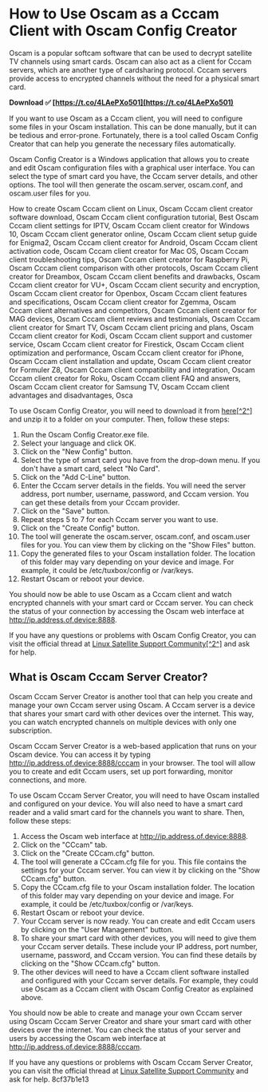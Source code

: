 
 
# How to Use Oscam as a Cccam Client with Oscam Config Creator
  
Oscam is a popular softcam software that can be used to decrypt satellite TV channels using smart cards. Oscam can also act as a client for Cccam servers, which are another type of cardsharing protocol. Cccam servers provide access to encrypted channels without the need for a physical smart card.
 
**Download ✅ [https://t.co/4LAePXo501](https://t.co/4LAePXo501)**


  
If you want to use Oscam as a Cccam client, you will need to configure some files in your Oscam installation. This can be done manually, but it can be tedious and error-prone. Fortunately, there is a tool called Oscam Config Creator that can help you generate the necessary files automatically.
  
Oscam Config Creator is a Windows application that allows you to create and edit Oscam configuration files with a graphical user interface. You can select the type of smart card you have, the Cccam server details, and other options. The tool will then generate the oscam.server, oscam.conf, and oscam.user files for you.
 
How to create Oscam Cccam client on Linux,  Oscam Cccam client creator software download,  Oscam Cccam client configuration tutorial,  Best Oscam Cccam client settings for IPTV,  Oscam Cccam client creator for Windows 10,  Oscam Cccam client generator online,  Oscam Cccam client setup guide for Enigma2,  Oscam Cccam client creator for Android,  Oscam Cccam client activation code,  Oscam Cccam client creator for Mac OS,  Oscam Cccam client troubleshooting tips,  Oscam Cccam client creator for Raspberry Pi,  Oscam Cccam client comparison with other protocols,  Oscam Cccam client creator for Dreambox,  Oscam Cccam client benefits and drawbacks,  Oscam Cccam client creator for VU+,  Oscam Cccam client security and encryption,  Oscam Cccam client creator for Openbox,  Oscam Cccam client features and specifications,  Oscam Cccam client creator for Zgemma,  Oscam Cccam client alternatives and competitors,  Oscam Cccam client creator for MAG devices,  Oscam Cccam client reviews and testimonials,  Oscam Cccam client creator for Smart TV,  Oscam Cccam client pricing and plans,  Oscam Cccam client creator for Kodi,  Oscam Cccam client support and customer service,  Oscam Cccam client creator for Firestick,  Oscam Cccam client optimization and performance,  Oscam Cccam client creator for iPhone,  Oscam Cccam client installation and update,  Oscam Cccam client creator for Formuler Z8,  Oscam Cccam client compatibility and integration,  Oscam Cccam client creator for Roku,  Oscam Cccam client FAQ and answers,  Oscam Cccam client creator for Samsung TV,  Oscam Cccam client advantages and disadvantages,  Osca
  
To use Oscam Config Creator, you will need to download it from [here\[^2^\]](https://www.linuxsat-support.com/thread/1961-oscam-config-creator-latest-version/) and unzip it to a folder on your computer. Then, follow these steps:
  
1. Run the Oscam Config Creator.exe file.
2. Select your language and click OK.
3. Click on the "New Config" button.
4. Select the type of smart card you have from the drop-down menu. If you don't have a smart card, select "No Card".
5. Click on the "Add C-Line" button.
6. Enter the Cccam server details in the fields. You will need the server address, port number, username, password, and Cccam version. You can get these details from your Cccam provider.
7. Click on the "Save" button.
8. Repeat steps 5 to 7 for each Cccam server you want to use.
9. Click on the "Create Config" button.
10. The tool will generate the oscam.server, oscam.conf, and oscam.user files for you. You can view them by clicking on the "Show Files" button.
11. Copy the generated files to your Oscam installation folder. The location of this folder may vary depending on your device and image. For example, it could be /etc/tuxbox/config or /var/keys.
12. Restart Oscam or reboot your device.

You should now be able to use Oscam as a Cccam client and watch encrypted channels with your smart card or Cccam server. You can check the status of your connection by accessing the Oscam web interface at http://ip.address.of.device:8888.
  
If you have any questions or problems with Oscam Config Creator, you can visit the official thread at [Linux Satellite Support Community\[^2^\]](https://www.linuxsat-support.com/thread/1961-oscam-config-creator-latest-version/) and ask for help.
  
## What is Oscam Cccam Server Creator?
  
Oscam Cccam Server Creator is another tool that can help you create and manage your own Cccam server using Oscam. A Cccam server is a device that shares your smart card with other devices over the internet. This way, you can watch encrypted channels on multiple devices with only one subscription.
  
Oscam Cccam Server Creator is a web-based application that runs on your Oscam device. You can access it by typing http://ip.address.of.device:8888/cccam in your browser. The tool will allow you to create and edit Cccam users, set up port forwarding, monitor connections, and more.
  
To use Oscam Cccam Server Creator, you will need to have Oscam installed and configured on your device. You will also need to have a smart card reader and a valid smart card for the channels you want to share. Then, follow these steps:

1. Access the Oscam web interface at http://ip.address.of.device:8888.
2. Click on the "CCcam" tab.
3. Click on the "Create CCcam.cfg" button.
4. The tool will generate a CCcam.cfg file for you. This file contains the settings for your Cccam server. You can view it by clicking on the "Show CCcam.cfg" button.
5. Copy the CCcam.cfg file to your Oscam installation folder. The location of this folder may vary depending on your device and image. For example, it could be /etc/tuxbox/config or /var/keys.
6. Restart Oscam or reboot your device.
7. Your Cccam server is now ready. You can create and edit Cccam users by clicking on the "User Management" button.
8. To share your smart card with other devices, you will need to give them your Cccam server details. These include your IP address, port number, username, password, and Cccam version. You can find these details by clicking on the "Show CCcam.cfg" button.
9. The other devices will need to have a Cccam client software installed and configured with your Cccam server details. For example, they could use Oscam as a Cccam client with Oscam Config Creator as explained above.

You should now be able to create and manage your own Cccam server using Oscam Cccam Server Creator and share your smart card with other devices over the internet. You can check the status of your server and users by accessing the Oscam web interface at http://ip.address.of.device:8888/cccam.
  
If you have any questions or problems with Oscam Cccam Server Creator, you can visit the official thread at [Linux Satellite Support Community](https://www.linuxsat-support.com/thread/77752-use-oscam-as-cccam-client-howto/) and ask for help.
 8cf37b1e13
 

